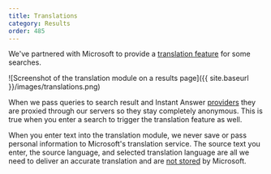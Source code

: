 ```yaml
---
title: Translations
category: Results
order: 485
---
```


We've partnered with Microsoft to provide a [translation feature][1] for some searches.

![Screenshot of the translation module on a results page]({{ site.baseurl }}/images/translations.png)

When we pass queries to search result and Instant Answer [providers][2] they are proxied through our servers so they stay completely anonymous. This is true when you enter a search to trigger the translation feature as well.

When you enter text into the translation module, we never save or pass personal information to Microsoft's translation service.  The source text you enter, the source language, and selected translation language are all we need to deliver an accurate translation and are [not stored][3] by Microsoft.

[1]: https://duckduckgo.com/?q=translate&ia=web
[2]: /duckduckgo-help-pages/results/sources/
[3]: https://www.microsoft.com/translator/business/notrace/#no-trace
